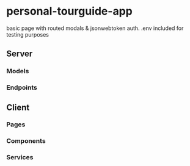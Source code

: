 # personal-tourguide-app

basic page with routed modals & jsonwebtoken auth.
.env included for testing purposes

## Server

### Models

### Endpoints

## Client

### Pages

### Components

### Services
